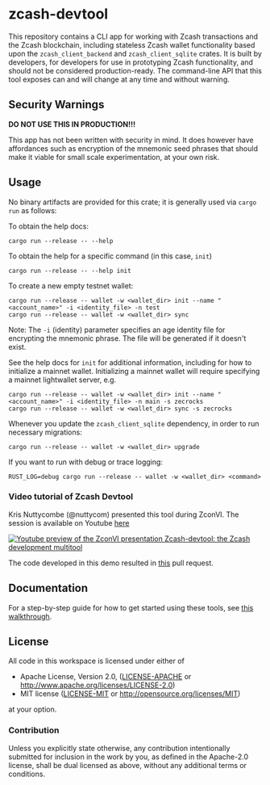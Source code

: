 # zcash-devtool

This repository contains a CLI app for working with Zcash transactions and the
Zcash blockchain, including stateless Zcash wallet functionality based upon the
`zcash_client_backend` and `zcash_client_sqlite` crates. It is built by
developers, for developers for use in prototyping Zcash functionality, and
should not be considered production-ready. The command-line API that this tool
exposes can and will change at any time and without warning.

## Security Warnings

**DO NOT USE THIS IN PRODUCTION!!!**

This app has not been written with security in mind. It does however have affordances
such as encryption of the mnemonic seed phrases that should make it viable for small
scale experimentation, at your own risk.

## Usage

No binary artifacts are provided for this crate; it is generally used via
`cargo run` as follows:

To obtain the help docs:
```
cargo run --release -- --help
```
To obtain the help for a specific command (in this case, `init`)
```
cargo run --release -- --help init
```

To create a new empty testnet wallet:
```
cargo run --release -- wallet -w <wallet_dir> init --name "<account_name>" -i <identity_file> -n test
cargo run --release -- wallet -w <wallet_dir> sync
```

Note: The `-i` (identity) parameter specifies an age identity file for encrypting the mnemonic phrase. The file will be generated if it doesn't exist.

See the help docs for `init` for additional information, including for how to
initialize a mainnet wallet. Initializing a mainnet wallet will require
specifying a mainnet lightwallet server, e.g.
```
cargo run --release -- wallet -w <wallet_dir> init --name "<account_name>" -i <identity_file> -n main -s zecrocks
cargo run --release -- wallet -w <wallet_dir> sync -s zecrocks
```

Whenever you update the `zcash_client_sqlite` dependency, in order to run
necessary migrations:
```
cargo run --release -- wallet -w <wallet_dir> upgrade
```

If you want to run with debug or trace logging:
```
RUST_LOG=debug cargo run --release -- wallet -w <wallet_dir> <command>
```
### Video tutorial of Zcash Devtool
Kris Nuttycombe (@nuttycom) presented this tool during ZconVI. The session is available
on Youtube [here](https://www.youtube.com/watch?v=5gvQF5oFT8E)

[![Youtube preview of the ZconVI presentation Zcash-devtool: the Zcash development multitool](https://img.youtube.com/vi/5gvQF5oFT8E/0.jpg)](https://www.youtube.com/watch?v=5gvQF5oFT8E)

The code developed in this demo resulted in [this](https://github.com/zcash/zcash-devtool/pull/86) pull request.

## Documentation

For a step-by-step guide for how to get started using these tools, see [this
walkthrough](doc/walkthrough.md).

## License

All code in this workspace is licensed under either of

 * Apache License, Version 2.0, ([LICENSE-APACHE](LICENSE-APACHE) or http://www.apache.org/licenses/LICENSE-2.0)
 * MIT license ([LICENSE-MIT](LICENSE-MIT) or http://opensource.org/licenses/MIT)

at your option.

### Contribution

Unless you explicitly state otherwise, any contribution intentionally
submitted for inclusion in the work by you, as defined in the Apache-2.0
license, shall be dual licensed as above, without any additional terms or
conditions.
